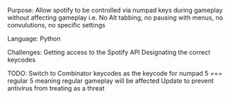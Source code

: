 Purpose:
  Allow spotify to be controlled via numpad keys during gameplay without affecting gameplay
  i.e. No Alt tabbing, no pausing with menus, no convulutions, no specific settings

Language:
  Python

Challenges:
  Getting access to the Spotify API
  Designating the correct keycodes
  
TODO:
  Switch to Combinator keycodes as the keycode for numpad 5 === regular 5 meaning regular gameplay will be affected
  Update to prevent antivirus from treating as a threat 
